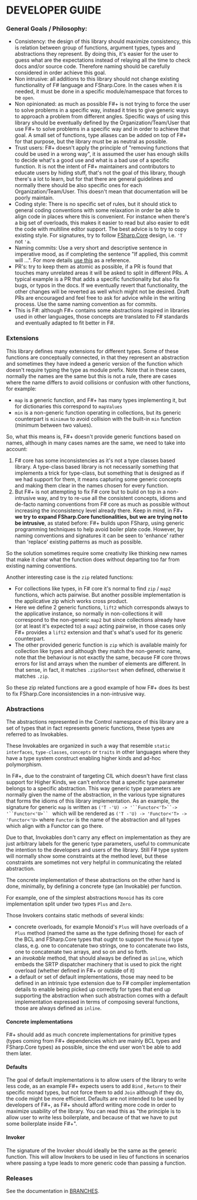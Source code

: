 # DEVELOPER GUIDE

### General Goals / Philosophy:

- Consistency: the design of this library should maximize consistency, this is relation between group of functions, argument types, types and abstractions they represent. By doing this, it's easier for the user to guess what are the expectations instead of relaying all the time to check docs and/or source code. Therefore naming should be carefully considered in order achieve this goal.
- Non intrusive: all additions to this library should not change existing functionality of F# language and FSharp.Core. In the cases when it is needed, it must be done in a specific module/namespace that forces to be `open`.
- Non opinionated: as much as possible F#+ is not trying to force the user to solve problems in a specific way, instead it tries to give generic ways to approach a problem from different angles. Specific ways of using this library should be eventually defined by the Organization/Team/User that use F#+ to solve problems in a specific way and in order to achieve that goal. A small set of functions, type aliases can be added on top of F#+ for that purpose, but the library must be as neutral as possible.
- Trust users: F#+ doesn't apply the principle of "removing functions that could be used in a wrong way", it is assumed the user has enough skills to decide what's a good use and what is a bad use of a specific function. It is not the intent of F#+ maintainers and contributors to educate users by hiding stuff, that's not the goal of this library, though there's a lot to learn, but for that there are general guidelines and normally there should be also specific ones for each Organization/Team/User. This doesn't mean that documentation will be poorly maintain.
- Coding style: There is no specific set of rules, but it should stick to general coding conventions with some relaxation in order be able to align code in places where this is convenient. For instance when there's a big set of overloads, this makes it easier to read but also easier to edit the code with multiline editor support. The best advice is to try to copy existing style. For signatures, try to follow [FSharp.Core](https://learn.microsoft.com/en-us/dotnet/fsharp/style-guide/) design, i.e. `'T` not `'a`.
- Naming commits: Use a very short and descriptive sentence in imperative mood, as if completing the sentence "If applied, this commit will ...". For more details [use this](https://cbea.ms/git-commit) as a reference.
- PR's: try to keep them as atomic as possible, if a PR is found that touches many unrelated areas it will be asked to split in different PRs. A typical example is a PR that adds a specific functionality but also fix bugs, or typos in the docs. If we eventually revert that functionality, the other changes will be reverted as well which might not be desired. Draft PRs are encouraged and feel free to ask for advice while in the writing process. Use the same naming convention as for commits.
- This is F#: although F#+ contains some abstractions inspired in libraries used in other languages, those concepts are translated to F# standards and eventually adapted to fit better in F#.

### Extensions

This library defines many extensions for different types.
Some of these functions are conceptually connected, in that they represent an abstraction and sometimes they have indeed a generic version of the function which doesn't require typing the type as module prefix.
Note that in these cases, normally the names are the same but this is not a rule, there are cases where the name differs to avoid collisions or confusion with other functions, for example:

- `map` is a generic function, and F#+ has many types implementing it, but for dictionaries this correspond to `mapValues`
- `min` is a non-generic function operating in collections, but its generic counterpart is `minimum` to avoid collision with the built-in `min` function (minimum between two values).

So, what this means is, F#+ doesn't provide generic functions based on names, although in many cases names are the same, we need to take into account:

1. F# core has some inconsistencies as it's not a type classes based library. A type-class based library is not necessarily something that implements a trick for type-class, but something that is designed as if we had support for them, it means capturing some generic concepts and making them clear in the names chosen for every function.
2. But F#+ is not attempting to fix F# core but to build on top in a non-intrusive way, and try to re-use all the consistent concepts, idioms and de-facto naming conventions from F# core as much as possible without increasing the inconsistency level already there. Keep in mind, in F#+ **we try to expand FSharp.Core functionalities, but we are trying not to be intrusive**, as stated before: F#+ builds upon FSharp, using generic programming techniques to help avoid boiler plate code. However, by naming conventions and signatures it can be seen to 'enhance' rather than 'replace' existing patterns as much as possible.

So the solution sometimes require some creativity like thinking new names that make it clear what the function does without departing too far from existing naming conventions.

Another interesting case is the `zip` related functions:

- For collections like types, in F# core it's normal to find `zip` / `map2` functions, which acts pairwise. But another possible implementation is the applicative zip which works cross product.
- Here we define 2 generic functions, `lift2` which corresponds always to the applicative instance, so normally in non-collections it will correspond to the non-generic `map2` but since collections already have (or at least it's expected to) a `map2` acting pairwise, in those cases only F#+ provides a `lift2` extension and that's what's used for its generic counterpart.
- The other provided generic function is `zip` which is available mainly for collection like types and although they match the non-generic name, note that the behaviour is not exactly the same, because F# core throws errors for list and arrays when the number of elements are different. In that sense, in fact, it matches `.zipShortest` when defined, otherwise it matches `.zip`.

So these zip related functions are a good example of how F#+ does its best to fix FSharp.Core inconsistencies in a non-intrusive way.


### Abstractions

The abstractions represented in the Control namespace of this library are a set of types that in fact represents generic functions, these types are referred to as Invokables.

These Invokables are organized in such a way that resemble `static interfaces`, `type-classes`, `concepts` or `traits` in other languages where they have a type system construct enabling higher kinds and ad-hoc polymorphism.

In F#+, due to the constraint of targeting CIL which doesn't have first class support for Higher Kinds, we can't enforce that a specific type parameter belongs to a specific abstraction. This way generic type parameters are normally given the name of the abstraction, in the various type signatures that forms the idioms of this library implementation. As an example, the signature for generic `map` is written as `('T -'U) -> '``Functor<'T>``-> '``Functor<'U>`` ` which will be rendered as `('T -'U) -> 'Functor<'T> -> 'Functor<'U>`  where `Functor` is the name of the abstraction and all types which align with a Functor can go there.

Due to that, Invokables don't carry any effect on implementation as they are just arbitrary labels for the generic type parameters, useful to communicate the intention to the developers and users of the library. Still F# type system will normally show some constraints at the method level, but these constraints are sometimes not very helpful in communicating the related abstraction.

The concrete implementation of these abstractions on the other hand is done, minimally, by defining a concrete type (an Invokable) per function.

For example, one of the simplest abstractions `Monoid` has its core implementation split under two types `Plus` and `Zero`.

Those Invokers contains static methods of several kinds:

* concrete overloads, for example Monoid's `Plus` will have overloads of a `Plus` method (named the same as the type defining those) for each of the BCL and FSharp.Core types that ought to support the `Monoid` type class, e.g. one to concatenate two strings, one to concatenate two lists, one to concatenate two arrays, and so on and so forth.
* an _invokable_ method, that should always be defined as `inline`, which embeds the SRTP dispatcher machinery that is used to pick the right overload (whether defined in F#+ or outside of it)
* a default or set of default implementations, those may need to be defined in an intrinsic type extension due to F# compiler implementation details to enable being picked up correctly for types that end up supporting the abstraction when such abstraction comes with a default implementation expressed in terms of composing several functions, those are always defined as `inline`.


#### Concrete implementations

F#+ should add as much concrete implementations for primitive types (types coming from F#+ dependencies which are mainly BCL types and FSharp.Core types) as possible, since the end user won't be able to add them later.

#### Defaults

The goal of default implementations is to allow users of the library to write less code, as an example F#+ expects users to add `Bind` , `Return` to their specific monad types, but not force them to add `Join` although if they do, the code might be more efficient.
Defaults are not intended to be used by developers of F#+, as F#+ should afford writing more code in order to maximize usability of the library. You can read this as "the principle is to allow user to write less boilerplate, and because of that we have to put some boilerplate inside F#+".

#### Invoker

The signature of the Invoker should ideally be the same as the generic function. This will allow Invokers to be used in lieu of functions in scenarios where passing a type leads to more generic code than passing a function.

### Releases

See the documentation in [BRANCHES](./BRANCHES.md).